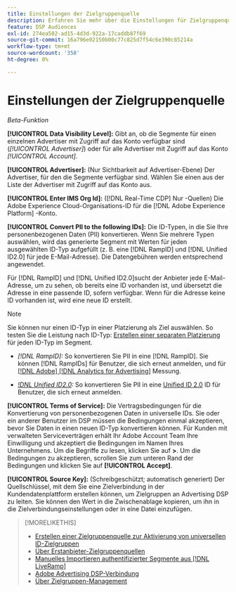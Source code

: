 ```yaml
---
title: Einstellungen der Zielgruppenquelle
description: Erfahren Sie mehr über die Einstellungen für Zielgruppenquellen.
feature: DSP Audiences
exl-id: 274ea502-ad15-4d3d-922a-17caddb87f69
source-git-commit: 16a796e02150b00c77c825d7f54c6e390c85214a
workflow-type: tm+mt
source-wordcount: '358'
ht-degree: 0%

---
```


# Einstellungen der Zielgruppenquelle

*Beta-Funktion*

**[!UICONTROL Data Visibility Level]:** Gibt an, ob die Segmente für einen einzelnen Advertiser mit Zugriff auf das Konto verfügbar sind (*[!UICONTROL Advertiser]*) oder für alle Advertiser mit Zugriff auf das Konto *[!UICONTROL Account]*.

**[!UICONTROL Advertiser]:** (Nur Sichtbarkeit auf Advertiser-Ebene) Der Advertiser, für den die Segmente verfügbar sind. Wählen Sie einen aus der Liste der Advertiser mit Zugriff auf das Konto aus.

**[!UICONTROL Enter IMS Org Id]:** ([!DNL Real-Time CDP] Nur -Quellen) Die Adobe Experience Cloud-Organisations-ID für die [!DNL Adobe Experience Platform] -Konto.

**[!UICONTROL Convert PII to the following IDs]:** Die ID-Typen, in die Sie Ihre personenbezogenen Daten (PII) konvertieren. Wenn Sie mehrere Typen auswählen, wird das generierte Segment mit Werten für jeden ausgewählten ID-Typ aufgefüllt (z. B. eine [!DNL RampID] und [!DNL Unified ID2.0] für jede E-Mail-Adresse). Die Datengebühren werden entsprechend angewendet.

Für [!DNL RampID] und [!DNL Unified ID2.0]sucht der Anbieter jede E-Mail-Adresse, um zu sehen, ob bereits eine ID vorhanden ist, und übersetzt die Adresse in eine passende ID, sofern verfügbar. Wenn für die Adresse keine ID vorhanden ist, wird eine neue ID erstellt.

>[!NOTE]
>
>Sie können nur einen ID-Typ in einer Platzierung als Ziel auswählen. So testen Sie die Leistung nach ID-Typ: [Erstellen einer separaten Platzierung](/help/dsp/campaign-management/placements/placement-create.md) für jeden ID-Typ im Segment.

* *[!DNL RampID]:* So konvertieren Sie PII in eine [!DNL RampID]. Sie können [!DNL RampIDs] für Benutzer, die sich erneut anmelden, und für [[!DNL Adobe] [!DNL Analytics for Advertising]](/help/integrations/analytics/overview.md) Messung.

* *[!DNL Unified ID2.0](Beta):* So konvertieren Sie PII in eine [Unified ID 2.0](https://unifiedid.com) ID für Benutzer, die sich erneut anmelden.

<!-- Later
* *[!DNL ID5] (Beta):* To convert PII to an [!DNL ID5] ID. You can use [!DNL ID5] IDs for retargeting logging-in users and for [[!DNL Adobe] [!DNL Analytics for Advertising]](/help/integrations/analytics/overview.md) measurement.

-->

**[!UICONTROL Terms of Service]:** Die Vertragsbedingungen für die Konvertierung von personenbezogenen Daten in universelle IDs. Sie oder ein anderer Benutzer im DSP müssen die Bedingungen einmal akzeptieren, bevor Sie Daten in einen neuen ID-Typ konvertieren können. Für Kunden mit verwalteten Serviceverträgen erhält Ihr Adobe Account Team Ihre Einwilligung und akzeptiert die Bedingungen im Namen Ihres Unternehmens. Um die Begriffe zu lesen, klicken Sie auf **>**. Um die Bedingungen zu akzeptieren, scrollen Sie zum unteren Rand der Bedingungen und klicken Sie auf **[!UICONTROL Accept]**.

**[!UICONTROL Source Key]:** (Schreibgeschützt; automatisch generiert) Der Quellschlüssel, mit dem Sie eine Zielverbindung in der Kundendatenplattform erstellen können, um Zielgruppen an Advertising DSP zu leiten. Sie können den Wert in die Zwischenablage kopieren, um ihn in die Zielverbindungseinstellungen oder in eine Datei einzufügen.

>[!MORELIKETHIS]
>
>* [Erstellen einer Zielgruppenquelle zur Aktivierung von universellen ID-Zielgruppen](source-create.md)
>* [Über Erstanbieter-Zielgruppenquellen](source-about.md)
>* [Manuelles Importieren authentifizierter Segmente aus [!DNL LiveRamp]](/help/dsp/audiences/sources/source-import-liveramp-segments.md)
>* [Adobe Advertising DSP-Verbindung](https://experienceleague.adobe.com/docs/experience-platform/destinations/catalog/advertising/adobe-advertising-cloud-connection.html)
>* [Über Zielgruppen-Management](/help/dsp/audiences/audience-about.md)
